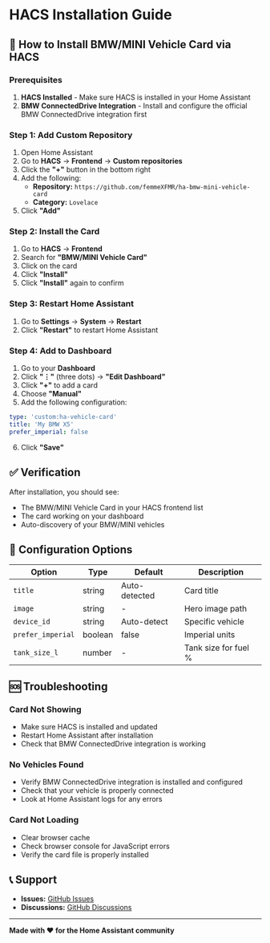 # HACS Installation Guide

## 🚀 How to Install BMW/MINI Vehicle Card via HACS

### Prerequisites

1. **HACS Installed** - Make sure HACS is installed in your Home Assistant
2. **BMW ConnectedDrive Integration** - Install and configure the official BMW ConnectedDrive integration first

### Step 1: Add Custom Repository

1. Open Home Assistant
2. Go to **HACS** → **Frontend** → **Custom repositories**
3. Click the **"+"** button in the bottom right
4. Add the following:
   - **Repository:** `https://github.com/femmeXFMR/ha-bmw-mini-vehicle-card`
   - **Category:** `Lovelace`
5. Click **"Add"**

### Step 2: Install the Card

1. Go to **HACS** → **Frontend**
2. Search for **"BMW/MINI Vehicle Card"**
3. Click on the card
4. Click **"Install"**
5. Click **"Install"** again to confirm

### Step 3: Restart Home Assistant

1. Go to **Settings** → **System** → **Restart**
2. Click **"Restart"** to restart Home Assistant

### Step 4: Add to Dashboard

1. Go to your **Dashboard**
2. Click **"⋮"** (three dots) → **"Edit Dashboard"**
3. Click **"+"** to add a card
4. Choose **"Manual"**
5. Add the following configuration:

```yaml
type: 'custom:ha-vehicle-card'
title: 'My BMW X5'
prefer_imperial: false
```

6. Click **"Save"**

## ✅ Verification

After installation, you should see:
- The BMW/MINI Vehicle Card in your HACS frontend list
- The card working on your dashboard
- Auto-discovery of your BMW/MINI vehicles

## 🔧 Configuration Options

| Option | Type | Default | Description |
|--------|------|---------|-------------|
| `title` | string | Auto-detected | Card title |
| `image` | string | - | Hero image path |
| `device_id` | string | Auto-detect | Specific vehicle |
| `prefer_imperial` | boolean | false | Imperial units |
| `tank_size_l` | number | - | Tank size for fuel % |

## 🆘 Troubleshooting

### Card Not Showing
- Make sure HACS is installed and updated
- Restart Home Assistant after installation
- Check that BMW ConnectedDrive integration is working

### No Vehicles Found
- Verify BMW ConnectedDrive integration is installed and configured
- Check that your vehicle is properly connected
- Look at Home Assistant logs for any errors

### Card Not Loading
- Clear browser cache
- Check browser console for JavaScript errors
- Verify the card file is properly installed

## 📞 Support

- **Issues:** [GitHub Issues](https://github.com/femmeXFMR/ha-bmw-mini-vehicle-card/issues)
- **Discussions:** [GitHub Discussions](https://github.com/femmeXFMR/ha-bmw-mini-vehicle-card/discussions)

---

**Made with ❤️ for the Home Assistant community**
